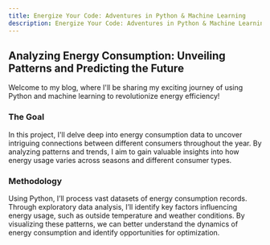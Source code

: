 ```yaml
---
title: Energize Your Code: Adventures in Python & Machine Learning
description: Energize Your Code: Adventures in Python & Machine Learning
---
```

## Analyzing Energy Consumption: Unveiling Patterns and Predicting the Future
Welcome to my blog, where I'll be sharing my exciting journey of using Python and machine learning to revolutionize energy efficiency!

### The Goal
In this project, I'll delve deep into energy consumption data to uncover intriguing connections between different consumers throughout the year. By analyzing patterns and trends, I aim to gain valuable insights into how energy usage varies across seasons and different consumer types.

### Methodology
Using Python, I’ll process vast datasets of energy consumption records. Through exploratory data analysis, I’ll identify key factors influencing energy usage, such as outside temperature and weather conditions. By visualizing these patterns, we can better understand the dynamics of energy consumption and identify opportunities for optimization.
